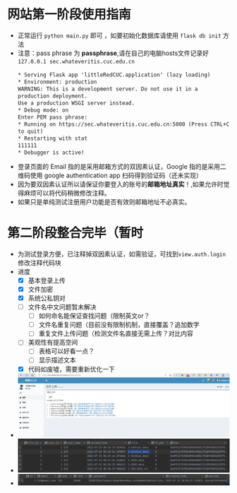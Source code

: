 # 网站第一阶段使用指南

* 正常运行 `python main.py` 即可 ，如要初始化数据库请使用 `flask db init` 方法
* 注意：pass phrase 为 **passphrase**,请在自己的电脑hosts文件记录好 `127.0.0.1 sec.whateveritis.cuc.edu.cn`
    ```shell
    * Serving Flask app 'littleRedCUC.application' (lazy loading)
    * Environment: production
    WARNING: This is a development server. Do not use it in a production deployment.
    Use a production WSGI server instead.
   * Debug mode: on
    Enter PEM pass phrase:
   * Running on https://sec.whateveritis.cuc.edu.cn:5000 (Press CTRL+C to quit)
   * Restarting with stat
    111111
   * Debugger is active!
    ```
* 登录页面的 Email 指的是采用邮箱方式的双因素认证，Google 指的是采用二维码使用 google authentication app 扫码得到验证码（还未实现）
* 因为要双因素认证所以请保证你要登入的账号的**邮箱地址真实**！,如果允许时觉得麻烦可以将代码稍微修改注释。
* 如果只是单纯测试注册用户功能是否有效则邮箱地址不必真实。


# 第二阶段整合完毕（暂时
- 为测试登录方便，已注释掉双因素认证，如需验证，可找到`view.auth.login`修改注释代码块
- 进度
  - [x] 基本登录上传
  - [x] 文件加密
  - [x] 系统公私钥对
  - [ ] 文件名中文问题暂未解决
    - [ ] 如何命名能保证查找问题（限制英文or？
    - [ ] 文件名重复问题（目前没有限制机制，直接覆盖？追加数字
    - [ ] 重复文件上传问题（检测文件名直接无需上传？对比内容
  - [ ] 美观性有提高空间
    - [ ] 表格可以好看一点？
    - [ ] 显示描述文本
  - [x] 代码如废墟，需要重新优化一下
- ![](./img_README/auth-file.png)
- ![](./img_README/post_file.png)
- ![](./img_README/user.png)